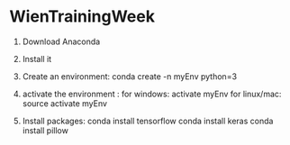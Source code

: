 # WienTrainingWeek

1) Download Anaconda
2) Install it
3) Create an environment:    conda create -n myEnv python=3
4) activate the environment :
   for windows: activate myEnv
   for linux/mac:   source activate myEnv
   
5) Install packages:
       conda install tensorflow
       conda install keras
       conda install pillow       
       
